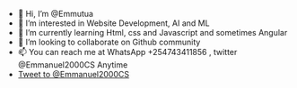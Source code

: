 - 👋 Hi, I’m @Emmutua
- 👀 I’m interested in Website Development, AI and ML
- 🌱 I’m currently learning Html, css and Javascript and sometimes Angular
- 💞️ I’m looking to collaborate on Github community
- 📫 You can reach me at WhatsApp +254743411856 , twitter @Emmanuel2000CS Anytime
- <a href="https://twitter.com/intent/tweet?screen_name=Emmanuel2000CS&ref_src=twsrc%5Etfw" class="twitter-mention-button" data-show-count="false">Tweet to @Emmanuel2000CS</a><script async src="https://platform.twitter.com/widgets.js" charset="utf-8"></script>
<!---
Emmutua/Emmutua is a ✨ special ✨ repository because its `README.md` (this file) appears on your GitHub profile.
You can click the Preview link to take a look at your changes.
--->
